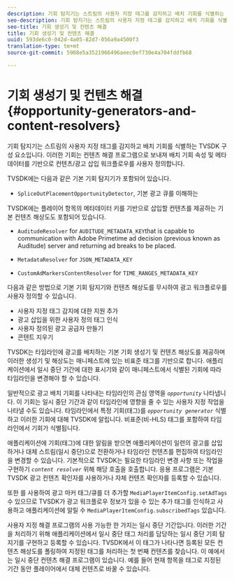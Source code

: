 ```yaml
---
description: 기회 탐지기는 스트림의 사용자 지정 태그를 감지하고 배치 기회를 식별하는 TVSDK 구성 요소입니다. 이러한 기회는 컨텐츠 해결 프로그램으로 보내져 배치 기회 속성 및 메타데이터를 기반으로 컨텐츠/광고 삽입 워크플로우를 사용자 정의합니다.
seo-description: 기회 탐지기는 스트림의 사용자 지정 태그를 감지하고 배치 기회를 식별하는 TVSDK 구성 요소입니다. 이러한 기회는 컨텐츠 해결 프로그램으로 보내져 배치 기회 속성 및 메타데이터를 기반으로 컨텐츠/광고 삽입 워크플로우를 사용자 정의합니다.
seo-title: 기회 생성기 및 컨텐츠 해결
title: 기회 생성기 및 컨텐츠 해결
uuid: 593de6c0-042d-4a05-82d7-056a9a4500f3
translation-type: tm+mt
source-git-commit: 5908e5a3521966496aeec0ef730e4a704fddfb68

---
```



# 기회 생성기 및 컨텐츠 해결 {#opportunity-generators-and-content-resolvers}

기회 탐지기는 스트림의 사용자 지정 태그를 감지하고 배치 기회를 식별하는 TVSDK 구성 요소입니다. 이러한 기회는 컨텐츠 해결 프로그램으로 보내져 배치 기회 속성 및 메타데이터를 기반으로 컨텐츠/광고 삽입 워크플로우를 사용자 정의합니다.

TVSDK에는 다음과 같은 기본 기회 탐지기가 포함되어 있습니다.

* `SpliceOutPlacementOpportunityDetector`, 기본 광고 큐를 이해하는

TVSDK에는 플레이어 항목의 메타데이터 키를 기반으로 삽입할 컨텐츠를 제공하는 기본 컨텐츠 해상도도 포함되어 있습니다.

* `AuditudeResolver` for `AUDITUDE_METADATA_KEY`that is capable to communication with Adobe Primetime ad decision (previous known as Auditude) server and returning ad breaks to be placed.

* `MetadataResolver` for `JSON_METADATA_KEY`

* `CustomAdMarkersContentResolver` for `TIME_RANGES_METADATA_KEY`

다음과 같은 방법으로 기본 기회 탐지기와 컨텐츠 해상도를 무시하여 광고 워크플로우를 사용자 정의할 수 있습니다.

* 사용자 지정 태그 감지에 대한 지원 추가
* 광고 삽입을 위한 사용자 정의 태그 인식
* 사용자 정의된 광고 공급자 만들기
* 콘텐트 지우기

TVSDK는 타임라인에 광고를 배치하는 기본 기회 생성기 및 컨텐츠 해상도를 제공하며 이러한 생성기 및 해상도는 매니페스트에 있는 비표준 태그를 기반으로 합니다. 애플리케이션에서 일시 중단 기간에 대한 표시기와 같이 매니페스트에서 식별된 기회에 따라 타임라인을 변경해야 할 수 있습니다.

일반적으로 광고 배치 기회를 나타내는 타임라인의 관심 영역을 *`opportunity`* 나타냅니다. 이 기회는 일시 중단 기간과 같이 타임라인에 영향을 줄 수 있는 사용자 지정 작업을 나타낼 수도 있습니다. 타임라인에서 특정 기회(태그)를 *`opportunity generator`* 식별하고 이러한 기회에 대해 TVSDK에 알립니다. 비표준(비-HLS) 태그를 포함하여 타임라인에서 기회가 식별됩니다.

애플리케이션에 기회(태그)에 대한 알림을 받으면 애플리케이션이 일련의 광고를 삽입하거나 대체 스트림(일시 중단)으로 전환하거나 타임라인 컨텐츠를 편집하여 타임라인을 변경할 수 있습니다. 기본적으로 TVSDK는 필요한 타임라인 변경 사항 또는 작업을 구현하기 *`content resolver`* 위해 해당 호출을 호출합니다. 응용 프로그램은 기본 TVSDK 광고 컨텐츠 확인자를 사용하거나 자체 컨텐츠 확인자를 등록할 수 있습니다.

또한 를 사용하여 광고 마커 태그/큐를 더 추가할 `MediaPlayerItemConfig.setAdTags` 수 있으므로 TVSDK가 광고 워크플로우 정보가 있을 수 있는 추가 태그를 인식하고 사용하고 애플리케이션에 알릴 수 `MediaPlayerItemConfig.subscribedTags` 있습니다.

사용자 지정 해결 프로그램의 사용 가능한 한 가지는 일시 중단 기간입니다. 이러한 기간을 처리하기 위해 애플리케이션에서 일시 중단 태그 처리를 담당하는 일시 중단 기회 탐지기를 구현하고 등록할 수 있습니다. TVSDK에서 이 태그가 나타나면 등록된 모든 컨텐츠 해상도를 폴링하여 지정된 태그를 처리하는 첫 번째 컨텐츠를 찾습니다. 이 예에서는 일시 중단 컨텐츠 해결 프로그램이 있습니다. 예를 들어 현재 항목을 태그로 지정된 기간 동안 플레이어에서 대체 컨텐츠로 바꿀 수 있습니다.

